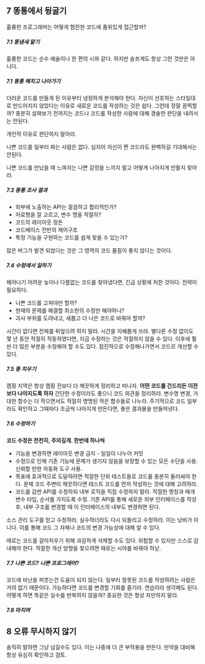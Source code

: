 ## 7 똥통에서 뒹굴기
훌륭한 프로그래머는 어떻게 험란한 코드에 품위있게 접근할까?

##### 7.1 똥냄새 맡기
훌륭한 코드는 순수 예술이나 한 편의 시와 같다. 하지만 슬프게도 항상 그런 것만은 아니다.

##### 7.1 똥통 헤치고 나아가기
더러운 코드를 만들게 된 이유부터 냉정하게 분석해야 한다. 자신이 선호하는 스타일대로 만드어지지 않았다는 이유로 새로운 코드를 작성하는 것은 쉽다.
그런데 정말 끔찍할까? 충분히 살펴보기 전까지는 코드나 코드를 작성한 사람에 대해 경솔한 판단을 내려서는 안된다.


개인적 이유로 판단하지 말아라.

나쁜 코드를 일부러 짜는 사람은 없다. 심지어 자신이 짠 코드라도 완벽하길 기대해서는 안된다.

나쁜 코드를 만났을 때 느껴지는 나쁜 감정을 느끼지 말고 어떻게 나아지게 만들지 찾아라.

##### 7.3 똥통 조사 결과
* 외부에 노출하는 API는 깔끔하고 합리적인가?
* 자료형을 잘 고르고, 변수 명을 적절히?
* 코드의 레이아웃 정돈
* 코드베이스 전반의 제어구조
* 특정 기능을 구현하는 코드를 쉽게 찾을 수 있는가?

많은 버그가 발견 되었다는 것은 그 영역의 코드 품질이 좋지 않다는 것이다.

##### 7.4 수렁에서 일하기
헤어나기 어려운 늦이나 다름없는 코드를 찾아냈다면, 긴급 상황에 처한 것이다. 전략이 필요하다.

* 나쁜 코드를 고쳐야만 할까?
* 현재의 문제를 해결할 최소한의 수정만 해야하나?
* 괴사 부위를 도려내고, 새롭고 더 나은 코드로 바꿔야 할까?

시간이 없다면 전체를 뒤엎으려 하지 말라. 시간을 지혜롭게 쓰라. 
별다른 수정 없이도 몇 년 동안 적절히 작동하였다면, 지금 수정하는 것은 적절하지 않을 수 있다.
이후에 훨씬 더 많은 부분을 수정해야 할 수도 있다.
점진적으로 수정해나가면서 코드르 개선할 수 있다.

##### 7.5 똥 치우기
캠핑 지역은 항상 캠핑 전보다 더 깨끗하게 정리하고 떠나자.
**어떤 코드를 건드리든 이전보다 나아지도록 하자**
간단한 수정이라도 좋으니 코드 외관을 정리하라. 변수명 변경, 거대한 함수는 더 작으면서도 적절히 명명된 작은 함수들로 나누라.
주기적으로 코드 일부라도 확인하고 그때마다 조금씩 나아지게 만든다면, 좋은 결과물을 만들어낸다.

##### 7.6 수정하기
**코드 수정은 천천히, 주의깊게. 한번에 하나씩**

* 기능을 변경하면 레이아웃 변경 금지 - 일일이 나누어 커밋
* 수정으로 인해 기존 기능에 문제가 생기지 않음을 보장할 수 있는 모든 수단을 사용. 신뢰할 만한 자동화 도구 사용.
* 목표에 효과적으로 도달하려면 적잘한 단위 테스트들로 코드를 충분히 둘러싸야 한다. 문제 코드 주변이 깨끗하다면 테스트 코드를 먼저 작성하는 것에 대해 고려하라.
* 코드를 감싼 API를 수정하되 내부 로직을 직접 수정하지 말라. 적절한 명칭과 매개 변수 타입, 순서를 가지도록 수정. 기존 API를 통해 새로운 외부 인터페이스를 작성 후, 내부 구조를 변경할 때 이 인터페이스의 내부도 변경하면 된다.

소스 관리 도구를 믿고 수정하라. 실수하더라도 다시 되돌리고 수정하라. 이는 낭비가 아니다. 이를 통해 코드 그 자체나 코드의 변경 가능성에 대해 알 수 있다.

때로는 코드를 갈아치우기 위해 과감하게 삭제할 수도 있다. 위험할 수 있지만 스스로 감내해야 한다. 
적잘한 개선 방향을 찾으려면 때로는 시야를 바꿔야 하낟.

##### 7.7 나쁜 코드? 나쁜 프로그래머?
코드에 비난을 퍼붓는건 도움이 되지 않는다. 일부러 잘못된 코드를 작성하려는 사람은 거의 없기 때문이다.
가능하다면 코드를 변경할 기회를 즐기라. 연습이라 생각해도 된다. 어떻게 하면 똑같은 실수를 반복하지 않을까?
중요한 것은 항상 자만하지 말라.

##### 7.8 마치며

## 8 오류 무시하지 않기
솔직히 말하면 그냥 넘길수도 있다. 이는 나중에 더 큰 부작용을 만든다. 만약을 대비해 항상 유심히 확인하고 검토.

  